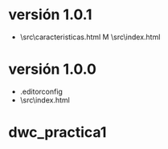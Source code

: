 # versión 1.0.1

+ \src\caracteristicas.html
M \src\index.html

# versión 1.0.0
+ .editorconfig
+ \src\index.html

# dwc_practica1